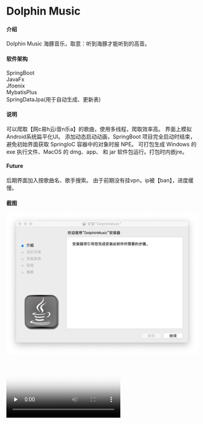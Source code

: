 # Dolphin Music

#### 介绍
Dolphin Music 海豚音乐，取意：听到海豚才能听到的高音。

#### 软件架构
SpringBoot  
JavaFx  
Jfoenix  
MybatisPlus  
SpringDataJpa(用于自动生成、更新表)

#### 说明
可以爬取【网c易h云i音n乐a】的歌曲，使用多线程，爬取效率高。
界面上模拟 Android系统扁平化UI。
添加动态启动动画，SpringBoot 项目完全启动时结束，避免初始界面获取 SpringIoC 容器中的对象时报 NPE。
可打包生成 Windows 的 exe 执行文件、MacOS 的 dmg、app、 和 jar 软件包运行。打包时内嵌jre。

#### Future
后期界面加入按歌曲名、歌手搜索。
由于前期没有挂vpn，ip被【ban】，进度缓慢。

#### 截图
![avatar](./readme/install.png)


<video id="video" controls="" preload="none" poster="http://media.w3.org/2010/05/sintel/poster.png">
    <source id="mp4" src="./readme/login.mov" type="video/mp4">
    <source id="webm" src="http://media.w3.org/2010/05/sintel/trailer.webm" type="video/webm">
    <source id="ogv" src="http://media.w3.org/2010/05/sintel/trailer.ogv" type="video/ogg">
    <p>Your user agent does not support the HTML5 Video element.</p>
</video>